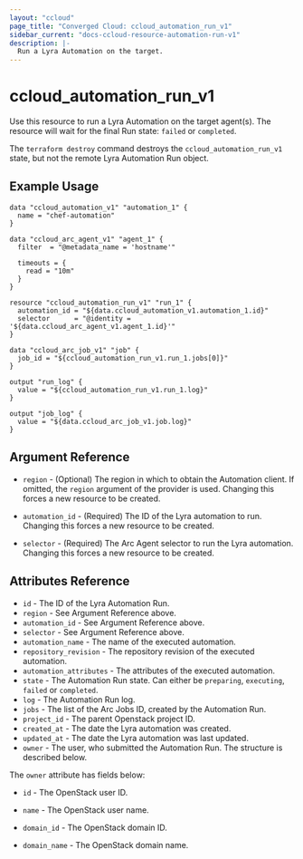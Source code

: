 ```yaml
---
layout: "ccloud"
page_title: "Converged Cloud: ccloud_automation_run_v1"
sidebar_current: "docs-ccloud-resource-automation-run-v1"
description: |-
  Run a Lyra Automation on the target.
---
```


# ccloud\_automation\_run\_v1

Use this resource to run a Lyra Automation on the target agent(s). The resource
will wait for the final Run state: `failed` or `completed`.

The `terraform destroy` command destroys the `ccloud_automation_run_v1` state,
but not the remote Lyra Automation Run object.

## Example Usage

```hcl
data "ccloud_automation_v1" "automation_1" {
  name = "chef-automation"
}

data "ccloud_arc_agent_v1" "agent_1" {
  filter  = "@metadata_name = 'hostname'"

  timeouts = {
    read = "10m"
  }
}

resource "ccloud_automation_run_v1" "run_1" {
  automation_id = "${data.ccloud_automation_v1.automation_1.id}"
  selector      = "@identity = '${data.ccloud_arc_agent_v1.agent_1.id}'"
}

data "ccloud_arc_job_v1" "job" {
  job_id = "${ccloud_automation_run_v1.run_1.jobs[0]}"
}

output "run_log" {
  value = "${ccloud_automation_run_v1.run_1.log}"
}

output "job_log" {
  value = "${data.ccloud_arc_job_v1.job.log}"
}
```

## Argument Reference

* `region` - (Optional) The region in which to obtain the Automation client. If
  omitted, the `region` argument of the provider is used. Changing this forces
  a new resource to be created.

* `automation_id` - (Required) The ID of the Lyra automation to run. Changing
  this forces a new resource to be created.

* `selector` - (Required) The Arc Agent selector to run the Lyra automation.
  Changing this forces a new resource to be created.

## Attributes Reference

* `id` - The ID of the Lyra Automation Run.
* `region` - See Argument Reference above.
* `automation_id` - See Argument Reference above.
* `selector` - See Argument Reference above.
* `automation_name` - The name of the executed automation.
* `repository_revision` - The repository revision of the executed automation.
* `automation_attributes` - The attributes of the executed automation.
* `state` - The Automation Run state. Can either be `preparing`, `executing`,
  `failed` or `completed`.
* `log` - The Automation Run log.
* `jobs` - The list of the Arc Jobs ID, created by the Automation Run.
* `project_id` - The parent Openstack project ID.
* `created_at` - The date the Lyra automation was created.
* `updated_at` - The date the Lyra automation was last updated.
* `owner` - The user, who submitted the Automation Run. The structure is
  described below.

The `owner` attribute has fields below:

* `id` - The OpenStack user ID.

* `name` - The OpenStack user name.

* `domain_id` - The OpenStack domain ID.

* `domain_name` - The OpenStack domain name.
